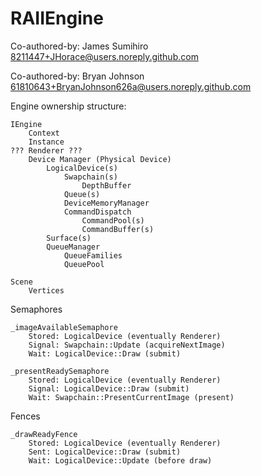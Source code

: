 # RAIIEngine


Co-authored-by: James Sumihiro <8211447+JHorace@users.noreply.github.com>

Co-authored-by: Bryan Johnson <61810643+BryanJohnson626a@users.noreply.github.com>

Engine ownership structure:

    IEngine
        Context
        Instance
    ??? Renderer ???
        Device Manager (Physical Device)
            LogicalDevice(s)
                Swapchain(s)
                    DepthBuffer
                Queue(s)
                DeviceMemoryManager
                CommandDispatch
                    CommandPool(s)
                    CommandBuffer(s)
            Surface(s)
            QueueManager
                QueueFamilies
                QueuePool

    Scene
        Vertices


Semaphores

    _imageAvailableSemaphore
        Stored: LogicalDevice (eventually Renderer)
        Signal: Swapchain::Update (acquireNextImage)
        Wait: LogicalDevice::Draw (submit)

    _presentReadySemaphore
        Stored: LogicalDevice (eventually Renderer)
        Signal: LogicalDevice::Draw (submit)
        Wait: Swapchain::PresentCurrentImage (present)

Fences

    _drawReadyFence
        Stored: LogicalDevice (eventually Renderer)
        Sent: LogicalDevice::Draw (submit)
        Wait: LogicalDevice::Update (before draw)

